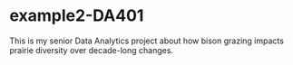 # example2-DA401
This is my senior Data Analytics project about how bison grazing impacts prairie diversity over decade-long changes.
